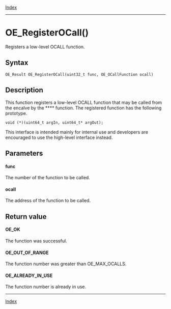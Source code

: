 [Index](index.md)

---
# OE_RegisterOCall()

Registers a low-level OCALL function.

## Syntax

    OE_Result OE_RegisterOCall(uint32_t func, OE_OCallFunction ocall)
## Description 

This function registers a low-level OCALL function that may be called from the encalve by the **** function. The registered function has the following prototype.

```
void (*)(uint64_t argIn, uint64_t* argOut);
```



This interface is intended mainly for internal use and developers are encouraged to use the high-level interface instead.



## Parameters

#### func

The number of the function to be called.

#### ocall

The address of the function to be called.

## Return value

#### OE_OK

The function was successful.

#### OE_OUT_OF_RANGE

The function number was greater than OE_MAX_OCALLS.

#### OE_ALREADY_IN_USE

The function number is already in use.

---
[Index](index.md)

